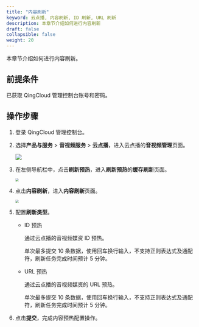 ```yaml
---
title: "内容刷新"
keyword: 云点播, 内容刷新, ID 刷新, URL 刷新
description: 本章节介绍如何进行内容刷新
draft: false
collapsible: false
weight: 20
---
```


本章节介绍如何进行内容刷新。

## 前提条件

已获取 QingCloud 管理控制台账号和密码。

## 操作步骤

1. 登录 QingCloud 管理控制台。

2. 选择**产品与服务** > **音视频服务** > **云点播**，进入云点播的**音视频管理**页面。

   ![](/audio_and_video/vod/_images/um_video_list.png)

3. 在左侧导航栏中，点击**刷新预热**，进入**刷新预热**的**缓存刷新**页面。

   <img src="/audio_and_video/vod/_images/um_refresh.png" style="zoom:50%;" />

4. 点击**内容刷新**，进入**内容刷新**页面。

   <img src="/audio_and_video/vod/_images/um_refresh_content.png" style="zoom:50%;" />

4. 配置**刷新类型**。

   - ID 预热

     通过云点播的音视频媒资 ID 预热。

     单次最多提交 10 条数据，使用回车换行输入，不支持正则表达式及通配符，刷新任务完成时间预计 5 分钟。

   - URL 预热

     通过云点播的音视频媒资的 URL 预热。

     单次最多提交 10 条数据，使用回车换行输入，不支持正则表达式及通配符，刷新任务完成时间预计 5 分钟。

5. 点击**提交**，完成内容预热配置操作。

